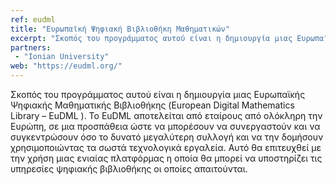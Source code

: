 ```yaml
---
ref: eudml
title: "Ευρωπαϊκή Ψηφιακή Βιβλιοθήκη Μαθηματικών"
excerpt: "Σκοπός του προγράμματος αυτού είναι η δημιουργία μιας Ευρωπαϊκής Ψηφιακής Μαθηματικής Βιβλιοθήκης (European Digital Mathematics Library – EuDML ). Το EuDML αποτελείται από εταίρους από ολόκληρη την Ευρώπη, σε μια προσπάθεια ώστε να μπορέσουν να συνεργαστούν και να συγκεντρώσουν όσο το δυνατό μεγαλύτερη συλλογή και να την δομήσουν χρησιμοποιώντας τα σωστά τεχνολογικά εργαλεία. Αυτό θα επιτευχθεί με την χρήση μιας ενιαίας πλατφόρμας η οποία θα μπορεί να υποστηρίζει τις υπηρεσίες ψηφιακής βιβλιοθήκης οι οποίες απαιτούνται."
partners:
 - "Ionian University"
web: "https://eudml.org/"
---
```


Σκοπός του προγράμματος αυτού είναι η δημιουργία μιας Ευρωπαϊκής Ψηφιακής Μαθηματικής Βιβλιοθήκης (European Digital Mathematics Library – EuDML ). Το EuDML αποτελείται από εταίρους από ολόκληρη την Ευρώπη, σε μια προσπάθεια ώστε να μπορέσουν να συνεργαστούν και να συγκεντρώσουν όσο το δυνατό μεγαλύτερη συλλογή και να την δομήσουν χρησιμοποιώντας τα σωστά τεχνολογικά εργαλεία. Αυτό θα επιτευχθεί με την χρήση μιας ενιαίας πλατφόρμας η οποία θα μπορεί να υποστηρίζει τις υπηρεσίες ψηφιακής βιβλιοθήκης οι οποίες απαιτούνται.
